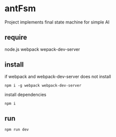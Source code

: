 # antFsm
Project implements final state machine for simple AI

## require
node.js webpack wepack-dev-server

## install
if webpack and webpack-dev-server does not install
```
npm i -g webpack webpack-dev-server
```
install dependencies
```
npm i
```
## run 
```
npm run dev
```